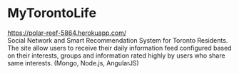 # MyTorontoLife

https://polar-reef-5864.herokuapp.com/  
Social Network and Smart Recommendation System for Toronto Residents. The site allow users to receive their daily information feed configured based on their interests, groups and information rated highly by users who share same interests. (Mongo, Node.js, AngularJS)
